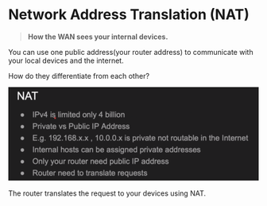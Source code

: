 # Network Address Translation (NAT)

> **How the WAN sees your internal devices.**
> 

You can use one public address(your router address) to communicate with your local devices and the internet.

How do they differentiate from each other?

![Untitled](Network%20Address%20Translation%20(NAT)%20b36f8f02b9174ab39a8b6151cf594cd0/Untitled.png)

The router translates the request to your devices using NAT.